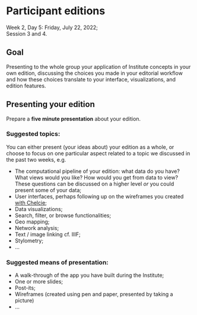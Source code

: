 # Participant editions
Week 2, Day 5: Friday, July 22, 2022;  
Session 3 and 4.

## Goal
Presenting to the whole group your application of Institute concepts in your own edition, discussing the choices you made in your editorial workflow and how these choices translate to your interface, visualizations, and edition features.

## Presenting your edition
Prepare a **five minute presentation** about your edition.   

### Suggested topics:
You can either present (your ideas about) your edition as a whole, or choose to focus on one particular aspect related to a topic we discussed in the past two weeks, e.g.

- The computational pipeline of your edition: what data do you have? What views would you like? How would you get from data to view? These questions can be discussed on a higher level _or_ you could present some of your data;
- User interfaces, perhaps following up on the wireframes you created [with Chelcie](https://pittsburgh-neh-institute.github.io/Institute-Materials-2020/presentations/day09_session03_rowell_project-planning.html);
- Data visualizations;
- Search, filter, or browse functionalities;
- Geo mapping;
- Network analysis;
- Text / image linking cf. IIIF;
- Stylometry;
- ...

### Suggested means of presentation:

- A walk-through of the app you have built during the Institute;
- One or more slides;
- Post-its;
- Wireframes (created using pen and paper, presented by taking a picture)
- ... 
